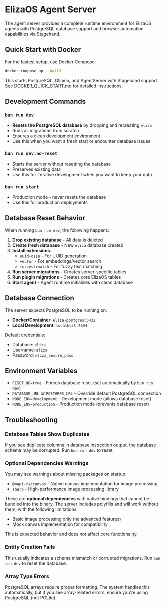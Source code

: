 # ElizaOS Agent Server

The agent server provides a complete runtime environment for ElizaOS agents with PostgreSQL database support and browser automation capabilities via Stagehand.

## Quick Start with Docker

For the fastest setup, use Docker Compose:

```bash
docker-compose up --build
```

This starts PostgreSQL, Ollama, and AgentServer with Stagehand support. See [DOCKER_QUICK_START.md](./DOCKER_QUICK_START.md) for detailed instructions.

## Development Commands

### `bun run dev`

- **Resets the PostgreSQL database** by dropping and recreating `eliza`
- Runs all migrations from scratch
- Ensures a clean development environment
- Use this when you want a fresh start or encounter database issues

### `bun run dev:no-reset`

- Starts the server without resetting the database
- Preserves existing data
- Use this for iterative development when you want to keep your data

### `bun run start`

- Production mode - never resets the database
- Use this for production deployments

## Database Reset Behavior

When running `bun run dev`, the following happens:

1. **Drop existing database** - All data is deleted
2. **Create fresh database** - New `eliza` database created
3. **Install extensions**:
   - `uuid-ossp` - For UUID generation
   - `vector` - For embeddings/vector search
   - `fuzzystrmatch` - For fuzzy text matching
4. **Run server migrations** - Creates server-specific tables
5. **Run plugin migrations** - Creates core ElizaOS tables
6. **Start agent** - Agent runtime initializes with clean database

## Database Connection

The server expects PostgreSQL to be running on:

- **Docker/Container**: `eliza-postgres:5432`
- **Local Development**: `localhost:7654`

Default credentials:

- Database: `eliza`
- Username: `eliza`
- Password: `eliza_secure_pass`

## Environment Variables

- `RESET_DB=true` - Forces database reset (set automatically by `bun run dev`)
- `DATABASE_URL` or `POSTGRES_URL` - Override default PostgreSQL connection
- `NODE_ENV=development` - Development mode (allows database reset)
- `NODE_ENV=production` - Production mode (prevents database reset)

## Troubleshooting

### Database Tables Show Duplicates

If you see duplicate columns in database inspection output, the database schema may be corrupted. Run `bun run dev` to reset.

### Optional Dependencies Warnings

You may see warnings about missing packages on startup:

- `@napi-rs/canvas` - Native canvas implementation for image processing
- `sharp` - High-performance image processing library

These are **optional dependencies** with native bindings that cannot be bundled into the binary. The server includes polyfills and will work without them, with the following limitations:

- Basic image processing only (no advanced features)
- Mock canvas implementation for compatibility

This is expected behavior and does not affect core functionality.

### Entity Creation Fails

This usually indicates a schema mismatch or corrupted migrations. Run `bun run dev` to reset the database.

### Array Type Errors

PostgreSQL arrays require proper formatting. The system handles this automatically, but if you see array-related errors, ensure you're using PostgreSQL (not PGLite).
